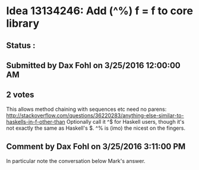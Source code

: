 # Idea 13134246: Add (^%) f = f to core library #

## Status : 

## Submitted by Dax Fohl on 3/25/2016 12:00:00 AM

## 2 votes

This allows method chaining with sequences etc need no parens:
http://stackoverflow.com/questions/36220283/anything-else-similar-to-haskells-in-f-other-than
Optionally call it ^$ for Haskell users, though it's not exactly the same as Haskell's $. ^% is (imo) the nicest on the fingers.




## Comment by Dax Fohl on 3/25/2016 3:11:00 PM

In particular note the conversation below Mark's answer.

